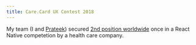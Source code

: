 ```yaml
---
title: Care.Card UX Contest 2018
--- 
```

My team (I and [Prateek](https://prateeksurana.me/)) secured [2nd position worldwide](https://drive.google.com/file/d/17dZU8WehOtcup2yUWIWXkyD6CuV9khsX/view) once in a React Native competetion by a health care company.
